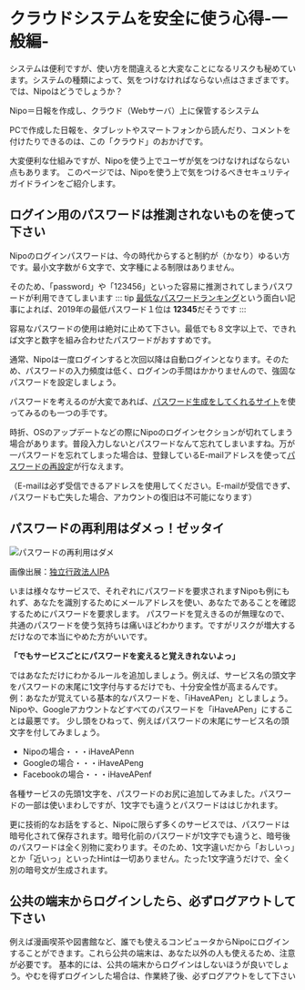 # クラウドシステムを安全に使う心得-一般編-
システムは便利ですが、使い方を間違えると大変なことになるリスクも秘めています。システムの種類によって、気をつけなければならない点はさまざまです。では、Nipoはどうでしょうか？

Nipo＝日報を作成し、クラウド（Webサーバ）上に保管するシステム

PCで作成した日報を、タブレットやスマートフォンから読んだり、コメントを付けたりできるのは、この「クラウド」のおかげです。

大変便利な仕組みですが、Nipoを使う上でユーザが気をつけなければならない点もあります。
このページでは、Nipoを使う上で気をつけるべきセキュリティガイドラインをご紹介します。

## ログイン用のパスワードは推測されないものを使って下さい
Nipoのログインパスワードは、今の時代からすると制約が（かなり）ゆるい方です。最小文字数が６文字で、文字種による制限はありません。

そのため、「password」や「123456」といった容易に推測されてしまうパスワードが利用できてしまいます
::: tip
[最低なパスワードランキング](https://news.mynavi.jp/article/20191219-941928/)という面白い記事によれば、2019年の最低パスワード１位は
**12345**だそうです
:::

容易なパスワードの使用は絶対に止めて下さい。最低でも８文字以上で、できれば文字と数字を組み合わせたパスワードがおすすめです。

通常、Nipoは一度ログインすると次回以降は自動ログインとなります。そのため、パスワードの入力頻度は低く、ログインの手間はかかりませんので、強固なパスワードを設定しましょう。

パスワードを考えるのが大変であれば、[パスワード生成をしてくれるサイト](https://www.luft.co.jp/cgi/randam.php)を使ってみるのも一つの手です。

時折、OSのアップデートなどの際にNipoのログインセクションが切れてしまう場合があります。普段入力しないとパスワードなんて忘れてしまいますね。万が一パスワードを忘れてしまった場合は、登録しているE-mailアドレスを使って[パスワードの再設定](https://nipo.sndbox.jp/manual/guide/faq#forget)が行なえます。

（E-mailは必ず受信できるアドレスを使用してください。E-mailが受信できず、パスワードも亡失した場合、アカウントの復旧は不可能になります）

## パスワードの再利用はダメっ！ゼッタイ
![パスワードの再利用はダメ](/security/ipa1.jpg "IPA")

画像出展：[独立行政法人IPA](https://www.ipa.go.jp/security/keihatsu/munekyun-pw/)


いまは様々なサービスで、それぞれにパスワードを要求されますNipoも例にもれず、あなたを識別するためにメールアドレスを使い、あなたであることを確認するためにパスワードを要求します。
パスワードを覚えきるのが無理なので、共通のパスワードを使う気持ちは痛いほどわかります。ですがリスクが増大するだけなので本当にやめた方がいいです。

**「でもサービスごとにパスワードを変えると覚えきれないよっ」**

ではあなただけにわかるルールを追加しましょう。例えば、サービス名の頭文字をパスワードの末尾に1文字付与するだけでも、十分安全性が高まるんです。
例：あなたが覚えている基本的なパスワードを、「iHaveAPen」としましょう。Nipoや、Googleアカウントなどすべてのパスワードを「iHaveAPen」にすることは最悪です。
少し頭をひねって、例えばパスワードの末尾にサービス名の頭文字を付してみましょう。

- Nipoの場合・・・iHaveAPenn
- Googleの場合・・・iHaveAPeng
- Facebookの場合・・・iHaveAPenf

各種サービスの先頭1文字を、パスワードのお尻に追加してみました。パスワードの一部は使いまわしですが、1文字でも違うとパスワードははじかれます。

更に技術的なお話をすると、Nipoに限らず多くのサービスでは、パスワードは暗号化されて保存されます。暗号化前のパスワードが1文字でも違うと、暗号後のパスワードは全く別物に変わります。そのため、1文字違いだから「おしいっ」とか「近いっ」といったHintは一切ありません。たった1文字違うだけで、全く別の暗号文が生成されます。

## 公共の端末からログインしたら、必ずログアウトして下さい
例えば漫画喫茶や図書館など、誰でも使えるコンピュータからNipoにログインすることができます。これら公共の端末は、あなた以外の人も使えるため、注意が必要です。
基本的には、公共の端末からログインはしないほうが良いでしょう。やむを得ずログインした場合は、作業終了後、必ずログアウトをして下さい
